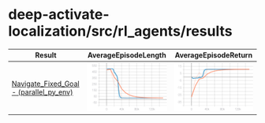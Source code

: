 # deep-activate-localization/src/rl_agents/results


| Result     | AverageEpisodeLength      | AverageEpisodeReturn      |
|------------|------------|-------------| 
|[Navigate_Fixed_Goal - (parallel_py_env)](2021-04-29_21-07-57)|![Metrics_AverageEpisodeLength](2021-04-29_21-07-57/images/Metrics_AverageEpisodeLength.svg)|![Metrics_AverageReturn](2021-04-29_21-07-57/images/Metrics_AverageReturn.svg)|
